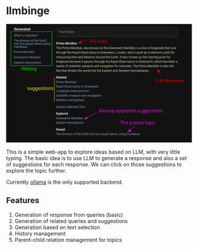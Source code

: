 # llmbinge

![Screenshot](docs/llmbinge.png)

This is a simple web-app to explore ideas based on LLM, with very little typing.
The basic idea is to use LLM to generate a response and also a set of suggestions for each response.
We can click on those suggestions to explore the topic further.

Currently [ollama](https://github.com/jmorganca/ollama) is the only supported backend.

## Features
1. Generation of response from queries (basic)
2. Generation of related queries and suggestions
3. Generation based on text selection
4. History management
5. Parent-child relation management for topics
